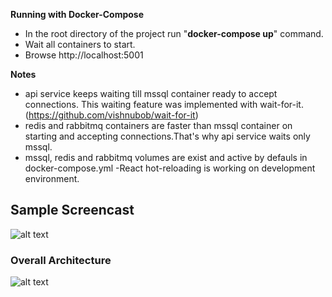 **Running with Docker-Compose**

- In the root directory of the project run "**docker-compose up**" command.
- Wait all containers to start.
- Browse http://localhost:5001

**Notes**
- api service keeps waiting till mssql container ready to accept connections. This waiting feature was implemented with wait-for-it.
(https://github.com/vishnubob/wait-for-it)
- redis and rabbitmq containers are faster than mssql container on starting and accepting connections.That's why api service waits only mssql.
- mssql, redis and rabbitmq volumes are exist and active by defauls in docker-compose.yml
-React hot-reloading is working on development environment.


## Sample Screencast

![alt text](https://github.com/suadev/docker-workshop-with-react-aspnetcore-redis-rabbitmq-mssql/blob/master/react_ui/public/screencast.gif)

### Overall Architecture

![alt text](https://github.com/suadev/docker-workshop-with-react-aspnetcore-redis-rabbitmq-mssql/blob/master/react_ui/public/docker_workshop.png)
